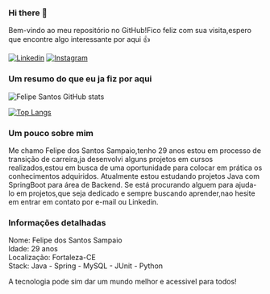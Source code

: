 ### Hi there 👋

Bem-vindo ao meu repositório no GitHub!Fico feliz com sua visita,espero que encontre algo interessante por aqui 👍

[![Linkedin](https://img.shields.io/badge/LinkedIn-0077B5?style=for-the-badge&logo=linkedin&logoColor=white)](https://www.linkedin.com/in/felipesantt/)
[![Instagram](https://img.shields.io/badge/Instagram-E4405F?style=for-the-badge&logo=instagram&logoColor=white)](https://instagram.com/felipesantosk2)


### Um resumo do que eu ja fiz por aqui

![Felipe Santos GitHub stats](https://github-readme-stats.vercel.app/api?username=FelipeSantt&show_icons=true&theme=onedark)

[![Top Langs](https://github-readme-stats.vercel.app/api/top-langs/?username=FelipeSannt&layout=compact&theme=onedark)](https://github.com/FelipeSantt/github-readme-stats)



### Um pouco sobre mim

Me chamo Felipe dos Santos Sampaio,tenho 29 anos estou em processo de transição de carreira,ja desenvolvi alguns projetos em cursos realizados,estou em busca de uma oportunidade para colocar em prática os conhecimentos adquiridos. Atualmente estou estudando projetos Java com SpringBoot para área de Backend. Se está procurando alguem para ajuda-lo em projetos,que seja dedicado e sempre buscando aprender,nao hesite em entrar em contato por e-mail ou Linkedin.

### Informações detalhadas
Nome: Felipe dos Santos Sampaio<br/>
Idade: 29 anos <br/>
Localização: Fortaleza-CE <br/>
Stack: Java - Spring - MySQL - JUnit - Python



A tecnologia pode sim dar um mundo melhor e acessivel para todos!

